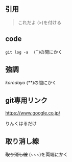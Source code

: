 ## 引用
> これだよ
 (>)を付ける

## code
`git log -a`
　(``)の間にかく
 
## 強調
*koredayo*
  (**)の間にかく
  
## git専用リンク
https://www.google.co.jp/   

りんくはるだけ

## 取り消し線
~~取り消し線~~
 (~~~)を両端にかく
